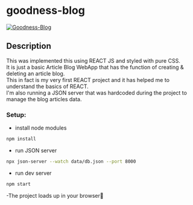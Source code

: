 # goodness-blog

[![Goodness-Blog](https://i.postimg.cc/0QPjdTXv/Goodness-Blog.png)](https://postimg.cc/mcpTT5Gp)

## Description
This was implemented this using REACT JS and styled with pure CSS.<br>It is just a basic Article Blog WebApp that has the function of creating & deleting an article blog.<br>This in fact is my very first REACT project and it has helped me to understand the basics of REACT.<br>I'm also running a JSON server that was hardcoded during the project to manage the blog articles data.

### Setup:

- install node modules

```sh
npm install
```
- run JSON server

```sh
npx json-server --watch data/db.json --port 8000
```

- run dev server

```sh
npm start
```

-The project loads up in your browser🌟




